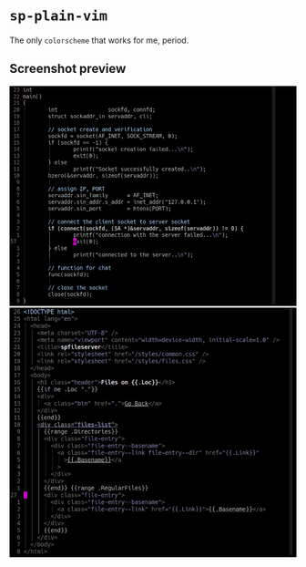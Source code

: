 # `sp-plain-vim`

The only `colorscheme` that works for me, period.

## Screenshot preview

![](ss.png)
![](ss2.png)
